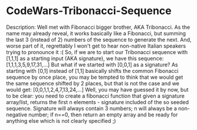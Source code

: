 # CodeWars-Tribonacci-Sequence
Description:  Well met with Fibonacci bigger brother, AKA Tribonacci.  As the name may already reveal, it works basically like a Fibonacci, but summing the last 3 (instead of 2) numbers of the sequence to generate the next. And, worse part of it, regrettably I won't get to hear non-native Italian speakers trying to pronounce it :(  So, if we are to start our Tribonacci sequence with [1,1,1] as a starting input (AKA signature), we have this sequence:  [1,1,1,3,5,9,17,31,...] But what if we started with [0,0,1] as a signature? As starting with [0,1] instead of [1,1] basically shifts the common Fibonacci sequence by once place, you may be tempted to think that we would get the same sequence shifted by 2 places, but that is not the case and we would get:  [0,0,1,1,2,4,7,13,24,...] Well, you may have guessed it by now, but to be clear: you need to create a fibonacci function that given a signature array/list, returns the first n elements - signature included of the so seeded sequence.  Signature will always contain 3 numbers; n will always be a non-negative number; if n==0, then return an empty array and be ready for anything else which is not clearly specified ;)
